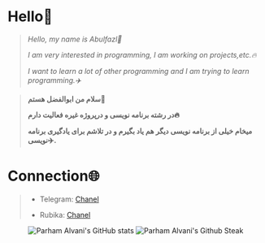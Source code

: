 # **Hello👋**


>*Hello, my name is Abulfazl👋*
>
>
>*I am very interested in programming,*
>*I am working on projects,etc.🔥*
>
>
>*I want to learn a lot of other programming and I am trying to learn programming.✈️*

>**سلام من ابوالفضل هستم👋**
>
>**در رشته برنامه نویسی و درپروژه غیره فعالیت دارم🔥**
>
>**میخام خیلی از برنامه نویسی دیگر هم یاد بگیرم و در تلاشم برای یادگیری برنامه نویسی✈️.**

# **Connection🌐**
> - Telegram: [Chanel](https://t.me/DevSampX)
>
> - Rubika: [Chanel](https://rubika.ir/Devsampx)


<p align="center">
  <img src="https://github-readme-stats.vercel.app/api?username=AboolfazlShokry&show_icons=true&theme=monokai" alt="Parham Alvani's GitHub stats" />
  <img src="https://github-readme-streak-stats.herokuapp.com/?user=AboolfazlShokry&theme=monokai" alt="Parham Alvani's Github Steak" /><br>
</p>
